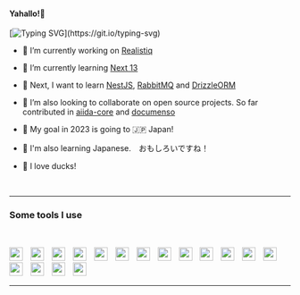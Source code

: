 #### Yahallo!👋

[![Typing SVG](https://readme-typing-svg.herokuapp.com?font=Nunito&pause=1000&color=FFFFFF&width=435&lines=Nice+to+meet+you!!;%E3%82%88%E3%82%8B%E3%81%97%E3%81%8F%E3%81%8A%E3%81%AD%E3%81%8C%E3%81%84%E3%81%97%E3%81%BE%E3%81%99!!)](https://git.io/typing-svg)

- 🔭 I’m currently working on [Realistiq](https://github.com/zahid47/Realistiq)

- 🌱 I’m currently learning [Next 13](https://nextjs.org)

- 🎯 Next, I want to learn [NestJS](https://nestjs.com), [RabbitMQ](https://www.rabbitmq.com) and [DrizzleORM](https://github.com/drizzle-team/drizzle-orm)

- 👯 I’m also looking to collaborate on open source projects. So far contributed in [aiida-core](https://github.com/aiidateam/aiida-core) and [documenso](https://github.com/documenso/documenso)

- 🛬 My goal in 2023 is going to 🇯🇵 Japan!

- 🍣 I'm also learning Japanese.　おもしろいですね！

- 🦆 I love ducks!

<br/>

---

### Some tools I use

<br/>

<p>
<img height="24" width="24" style="padding-right:10px;" src="https://cdn.simpleicons.org/visualstudiocode" />
<img height="24" width="24" style="padding-right:10px;" src="https://cdn.simpleicons.org/typescript" />
<img height="24" width="24" style="padding-right:10px;" src="https://cdn.simpleicons.org/nodedotjs" />
<img height="24" width="24" style="padding-right:10px;" src="https://cdn.simpleicons.org/python" />
<img height="24" width="24" style="padding-right:10px;" src="https://cdn.simpleicons.org/react" />
<img height="24" width="24" style="padding-right:10px;" src="https://cdn.simpleicons.org/nextdotjs" />
<img height="24" width="24" style="padding-right:10px;" src="https://cdn.simpleicons.org/express" />
<img height="24" width="24" style="padding-right:10px;" src="https://cdn.simpleicons.org/adonisjs" />
<img height="24" width="24" style="padding-right:10px;" src="https://cdn.simpleicons.org/socketdotio" />
<img height="24" width="24" style="padding-right:10px;" src="https://cdn.simpleicons.org/prisma" />
<img height="24" width="24" style="padding-right:10px;" src="https://cdn.simpleicons.org/mongodb" />
<img height="24" width="24" style="padding-right:10px;" src="https://cdn.simpleicons.org/redis" />
<img height="24" width="24" style="padding-right:10px;" src="https://cdn.simpleicons.org/linux" />
<img height="24" width="24" style="padding-right:10px;" src="https://cdn.simpleicons.org/git" />
<img height="24" width="24" style="padding-right:10px;" src="https://cdn.simpleicons.org/figma" />
<img height="24" width="24" style="padding-right:10px;" src="https://cdn.simpleicons.org/postman" />
<img height="24" width="24" style="padding-right:10px;" src="https://cdn.simpleicons.org/vitest" />
</p>

---

<!--START_SECTION:waka-->
<!--END_SECTION:waka-->
